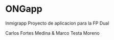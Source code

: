 # ONGapp
Inmigrapp
Proyecto de aplicacion para la FP Dual

Carlos Fortes Medina & Marco Testa Moreno
